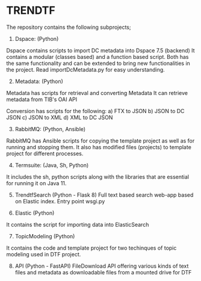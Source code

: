 # TRENDTF 

The repository contains the following subprojects;


1. Dspace: (Python)

Dspace contains scripts to import DC metadata into Dspace 7.5 (backend)
It contains a modular (classes based) and a function based script. Both has the same functionality and can be extended to bring new functionalities in the project.
Read importDcMetadata.py for easy understanding.

2.  Metadata: (Python)

Metadata has scripts for retrieval and converting Metadata
It can retrieve metadata from TIB's OAI API

Conversion has scripts for the following:
a) FTX to JSON
b) JSON to DC JSON
c) JSON to XML
d) XML to DC JSON

3. RabbitMQ: (Python, Ansible)

RabbitMQ has Ansible scripts for copying the template project as well as for running and stopping them. It also has modified files (projects) to template project for different processes.

4. Termsuite: (Java, Sh, Python)

It includes the sh, python scripts along with the libraries that are essential for running it on Java 11.

5. TrendtfSearch (Python - Flask 8)
Full text based search web-app based on Elastic index. Entry point wsgi.py

6. Elastic (Python)

It contains the script for importing data into ElasticSearch

7. TopicModeling (Python)

It contains the code and template project for two techinques of topic modeling used in DTF project.

8. API (Python - FastAPI) 
FileDownload API offering various kinds of text files and metadata as downloadable files from a mounted drive for DTF